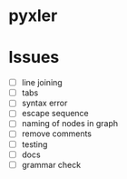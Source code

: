 # pyxler

# Issues

- [ ] line joining 
- [ ] tabs
- [ ] syntax error
- [ ] escape sequence
- [ ] naming of nodes in graph
- [ ] remove comments
- [ ] testing
- [ ] docs
- [ ] grammar check